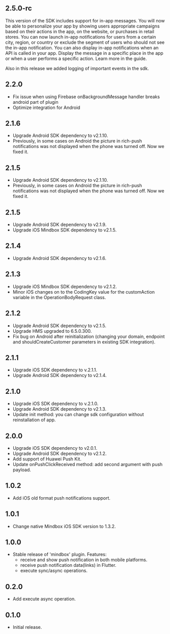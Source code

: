 ## 2.5.0-rc

This version of the SDK includes support for in-app messages. You will now be able to personalize your app by showing users appropriate campaigns based on their actions in the app, on the website, or purchases in retail stores.
You can now launch in-app notifications for users from a certain city, region, or country or exclude the segment of users who should not see the in-app notification.
You can also display in-app notifications when an API is called in your app. Display the message in a specific place in the app or when a user performs a specific action. Learn more in the guide.

Also in this release we added logging of important events in the sdk.

## 2.2.0

* Fix issue when using Firebase onBackgroundMessage handler breaks android part of plugin
* Optimize integration for Android

## 2.1.6

* Upgrade Android SDK dependency to v2.1.10.
* Previously, in some cases on Android the picture in rich-push notifications was not displayed when the phone was turned off. Now we fixed it.

## 2.1.5

* Upgrade Android SDK dependency to v2.1.10.
* Previously, in some cases on Android the picture in rich-push notifications was not displayed when the phone was turned off. Now we fixed it.

## 2.1.5

* Upgrade Android SDK dependency to v2.1.9.
* Upgrade iOS Mindbox SDK dependency to v2.1.5.

## 2.1.4

* Upgrade Android SDK dependency to v2.1.6.

## 2.1.3

* Upgrade iOS Mindbox SDK dependency to v2.1.2.
* Minor iOS changes on to the CodingKey value for the customAction variable in the OperationBodyRequest class.

## 2.1.2

* Upgrade Android SDK dependency to v2.1.5.
* Upgrade HMS upgraded to 6.5.0.300.
* Fix bug on Android after reinitialization (changing your domain, endpoint and shouldCreateCustomer parameters in existing SDK integration).

## 2.1.1

* Upgrade iOS SDK dependency to v.2.1.1.
* Upgrade Android SDK dependency to v2.1.4.

## 2.1.0

* Upgrade iOS SDK dependency to v.2.1.0.
* Upgrade Android SDK dependency to v2.1.3.
* Update init method: you can change sdk configuration without reinstallation of app.

## 2.0.0

* Upgrade iOS SDK dependency to v2.0.1.
* Upgrade Android SDK dependency to v2.1.2.
* Add support of Huawei Push Kit.
* Update onPushClickReceived method: add second argument with push payload.

## 1.0.2

* Add iOS old format push notifications support.

## 1.0.1

* Change native Mindbox iOS SDK version to 1.3.2.

## 1.0.0

* Stable release of 'mindbox' plugin. Features:
  * receive and show push notification in both mobile platforms.
  * receive push notification data(links) in Flutter.
  * execute sync/async operations.

## 0.2.0

* Add execute async operation.

## 0.1.0

* Initial release.
